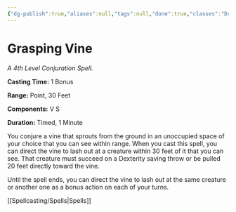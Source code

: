 ```yaml
---
{"dg-publish":true,"aliases":null,"tags":null,"done":true,"classes":"Druid, Ranger,","spellLevel":4,"school":"Conjuration","source":"PHB","permalink":"/spells/grasping-vine/","dgHomeLink":false,"dgPassFrontmatter":true}
---
```


# Grasping Vine
*A 4th Level Conjuration Spell.*

**Casting Time:** 1 Bonus

**Range:** Point, 30 Feet

**Components:** V S 

**Duration:** Timed, 1 Minute

You conjure a vine that sprouts from the ground in an unoccupied space of your choice that you can see within range. When you cast this spell, you can direct the vine to lash out at a creature within 30 feet of it that you can see. That creature must succeed on a Dexterity saving throw or be pulled 20 feet directly toward the vine.



Until the spell ends, you can direct the vine to lash out at the same creature or another one as a bonus action on each of your turns.

[[Spellcasting/Spells|Spells]]